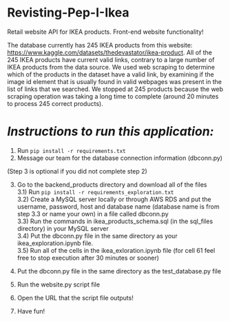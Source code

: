 # Revisting-Pep-I-Ikea

Retail website API for IKEA products. Front-end website functionality!

The database currently has 245 IKEA products from this website: https://www.kaggle.com/datasets/thedevastator/ikea-product. All of the 245 IKEA products have current valid links, contrary to a large number of IKEA products from the data source. We used web scraping to determine which of the products in the dataset have a valid link, by examining if the image id element that is usually found in valid webpages was present in the list of links that we searched. We stopped at 245 products because the web scraping operation was taking a long time to complete (around 20 minutes to process 245 correct products).

# _**Instructions to run this application:**_ #

1) Run `pip install -r requirements.txt`
2) Message our team for the database connection information (dbconn.py)

(Step 3 is optional if you did not complete step 2)  

3) Go to the backend_products directory and download all of the files  
3.1) Run `pip install -r requirements_exploration.txt`  
3.2) Create a MySQL server locally or through AWS RDS and put the username, password, host and database name (database name is from step 3.3 or name your own) in a file called dbconn.py  
3.3) Run the commands in ikea_products_schema.sql (in the sql_files directory) in your MySQL server  
3.4) Put the dbconn.py file in the same directory as your ikea_exploration.ipynb file.  
3.5) Run all of the cells in the ikea_exloration.ipynb file (for cell 61 feel free to stop execution after 30 minutes or sooner)  


4) Put the dbconn.py file in the same directory as the test_database.py file
5) Run the website.py script file
6) Open the URL that the script file outputs!
7) Have fun!
